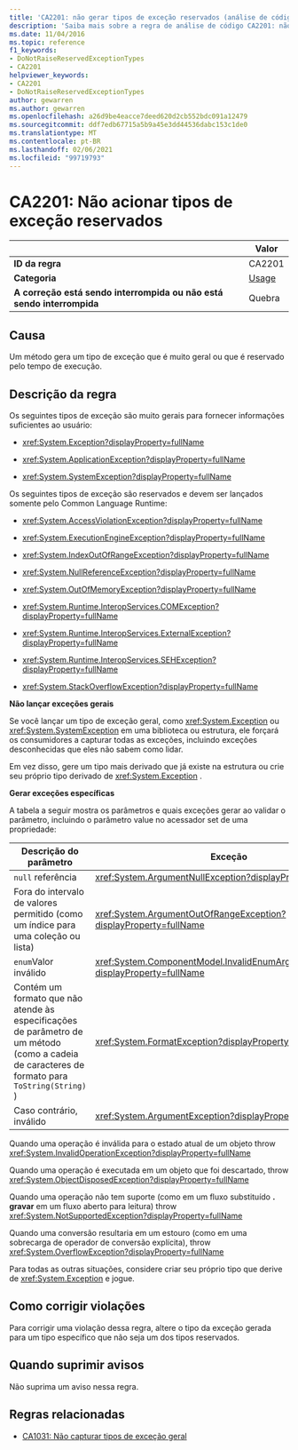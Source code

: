 ```yaml
---
title: 'CA2201: não gerar tipos de exceção reservados (análise de código)'
description: 'Saiba mais sobre a regra de análise de código CA2201: não gerar tipos de exceção reservados'
ms.date: 11/04/2016
ms.topic: reference
f1_keywords:
- DoNotRaiseReservedExceptionTypes
- CA2201
helpviewer_keywords:
- CA2201
- DoNotRaiseReservedExceptionTypes
author: gewarren
ms.author: gewarren
ms.openlocfilehash: a26d9be4eacce7deed620d2cb552bdc091a12479
ms.sourcegitcommit: ddf7edb67715a5b9a45e3dd44536dabc153c1de0
ms.translationtype: MT
ms.contentlocale: pt-BR
ms.lasthandoff: 02/06/2021
ms.locfileid: "99719793"
---
```

# <a name="ca2201-do-not-raise-reserved-exception-types"></a>CA2201: Não acionar tipos de exceção reservados

| | Valor |
|-|-|
| **ID da regra** |CA2201|
| **Categoria** |[Usage](usage-warnings.md)|
| **A correção está sendo interrompida ou não está sendo interrompida** |Quebra|

## <a name="cause"></a>Causa

Um método gera um tipo de exceção que é muito geral ou que é reservado pelo tempo de execução.

## <a name="rule-description"></a>Descrição da regra

Os seguintes tipos de exceção são muito gerais para fornecer informações suficientes ao usuário:

- <xref:System.Exception?displayProperty=fullName>

- <xref:System.ApplicationException?displayProperty=fullName>

- <xref:System.SystemException?displayProperty=fullName>

Os seguintes tipos de exceção são reservados e devem ser lançados somente pelo Common Language Runtime:

- <xref:System.AccessViolationException?displayProperty=fullName>

- <xref:System.ExecutionEngineException?displayProperty=fullName>

- <xref:System.IndexOutOfRangeException?displayProperty=fullName>

- <xref:System.NullReferenceException?displayProperty=fullName>

- <xref:System.OutOfMemoryException?displayProperty=fullName>

- <xref:System.Runtime.InteropServices.COMException?displayProperty=fullName>

- <xref:System.Runtime.InteropServices.ExternalException?displayProperty=fullName>

- <xref:System.Runtime.InteropServices.SEHException?displayProperty=fullName>

- <xref:System.StackOverflowException?displayProperty=fullName>

**Não lançar exceções gerais**

Se você lançar um tipo de exceção geral, como <xref:System.Exception> ou <xref:System.SystemException> em uma biblioteca ou estrutura, ele forçará os consumidores a capturar todas as exceções, incluindo exceções desconhecidas que eles não sabem como lidar.

Em vez disso, gere um tipo mais derivado que já existe na estrutura ou crie seu próprio tipo derivado de <xref:System.Exception> .

**Gerar exceções específicas**

A tabela a seguir mostra os parâmetros e quais exceções gerar ao validar o parâmetro, incluindo o parâmetro value no acessador set de uma propriedade:

|Descrição do parâmetro|Exceção|
|---------------------------|---------------|
|`null` referência|<xref:System.ArgumentNullException?displayProperty=fullName>|
|Fora do intervalo de valores permitido (como um índice para uma coleção ou lista)|<xref:System.ArgumentOutOfRangeException?displayProperty=fullName>|
|`enum`Valor inválido|<xref:System.ComponentModel.InvalidEnumArgumentException?displayProperty=fullName>|
|Contém um formato que não atende às especificações de parâmetro de um método (como a cadeia de caracteres de formato para `ToString(String)` )|<xref:System.FormatException?displayProperty=fullName>|
|Caso contrário, inválido|<xref:System.ArgumentException?displayProperty=fullName>|

Quando uma operação é inválida para o estado atual de um objeto throw <xref:System.InvalidOperationException?displayProperty=fullName>

Quando uma operação é executada em um objeto que foi descartado, throw <xref:System.ObjectDisposedException?displayProperty=fullName>

Quando uma operação não tem suporte (como em um fluxo substituído **. gravar** em um fluxo aberto para leitura) throw <xref:System.NotSupportedException?displayProperty=fullName>

Quando uma conversão resultaria em um estouro (como em uma sobrecarga de operador de conversão explícita), throw <xref:System.OverflowException?displayProperty=fullName>

Para todas as outras situações, considere criar seu próprio tipo que derive de <xref:System.Exception> e jogue.

## <a name="how-to-fix-violations"></a>Como corrigir violações

Para corrigir uma violação dessa regra, altere o tipo da exceção gerada para um tipo específico que não seja um dos tipos reservados.

## <a name="when-to-suppress-warnings"></a>Quando suprimir avisos

Não suprima um aviso nessa regra.

## <a name="related-rules"></a>Regras relacionadas

- [CA1031: Não capturar tipos de exceção geral](ca1031.md)
